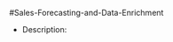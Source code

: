 #Sales-Forecasting-and-Data-Enrichment

* Description:
<p align="justify>A Machine Learning Project for predicting future sales by knowing the past five years of store item sales data within ten different stores.</p>
  
* Requirements: 
    
    * Pandas
    * Upgini
    * Catboost
    
 * Methodology
    I have used upgini for better predicton and in turn i recieved a reduction in error value.A extracted dataset with the help of upgini library gives an lower error rate and higher prediction compared to the normal dataset which was taken from the Kaggle.
    
